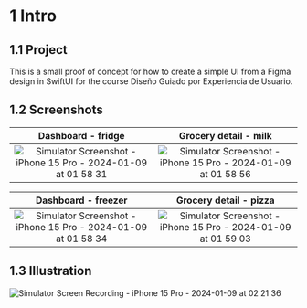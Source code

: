 # 1 Intro
## 1.1 Project
This is a small proof of concept for how to create a simple UI from a Figma design in SwiftUI for the course Diseño Guiado por Experiencia de Usuario.

## 1.2 Screenshots
Dashboard - fridge             |  Grocery detail - milk
:-------------------------:|:-------------------------:
![Simulator Screenshot - iPhone 15 Pro - 2024-01-09 at 01 58 31](https://github.com/sindreoyen/Pantree/assets/31347883/d160a6dd-61d5-4c08-8c5e-5c2825869c5a) | ![Simulator Screenshot - iPhone 15 Pro - 2024-01-09 at 01 58 56](https://github.com/sindreoyen/Pantree/assets/31347883/a5a9365e-2f26-4115-bc0f-33aae6bfd4a9)


Dashboard - freezer            |  Grocery detail - pizza
:-------------------------:|:-------------------------:
![Simulator Screenshot - iPhone 15 Pro - 2024-01-09 at 01 58 34](https://github.com/sindreoyen/Pantree/assets/31347883/c8d84d3f-9022-4621-a627-63de250bc858) | ![Simulator Screenshot - iPhone 15 Pro - 2024-01-09 at 01 59 03](https://github.com/sindreoyen/Pantree/assets/31347883/1998ae45-6c31-4b39-99dd-61ce12093d12)

## 1.3 Illustration
![Simulator Screen Recording - iPhone 15 Pro - 2024-01-09 at 02 21 36](https://github.com/sindreoyen/Pantree/assets/31347883/e500f03a-1fec-4f9e-891c-0e705b7efba0)



